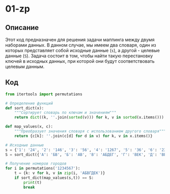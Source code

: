 # 01-zp

## Описание
Этот код предназначен для решения задачи маппинга между двумя наборами данных. В данном случае, мы имеем два словаря, один из которых представляет собой исходные данные (`s`), а другой - целевые данные (`S`). Задача состоит в том, чтобы найти такую перестановку ключей в исходных данных, при которой они будут соответствовать целевым данным.

## Код
```python
from itertools import permutations

# Определение функций
def sort_dict(x):
    """Сортирует словарь по ключам и значениям"""
    return dict((k, ''.join(sorted(v))) for k, v in sorted(x.items()))

def map_values(x, c):
    """Преобразует значения словаря с использованием другого словаря"""
    return {c[k]: ''.join(c[d] for d in v) for k, v in x.items()}

# Исходные данные
s = {'1': '24', '2': '146', '3': '56', '4': '1267', '5': '36', '6': '23457', '7': '46'}
S = sort_dict({'А': 'БВ', 'Б': 'АВ', 'В': 'АБДЕГ', 'Г': 'ВЕК', 'Д': 'ВЕ', 'Е': 'ДВГК', 'К': 'ЕГ'})

# Получение номеров городов
for i in permutations('1234567'):
    t = {k: v for k, v in zip(i, 'АБВГДЕК')}
    if sort_dict(map_values(s,t)) == S:
        print(t)
        break
```
